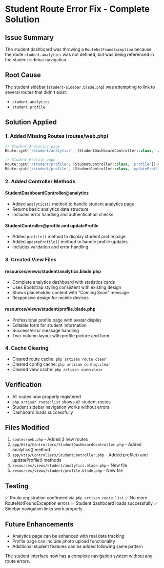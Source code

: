 # Student Route Error Fix - Complete Solution

## Issue Summary
The student dashboard was throwing a `RouteNotFoundException` because the route `student.analytics` was not defined, but was being referenced in the student sidebar navigation.

## Root Cause
The student sidebar (`student-sidebar.blade.php`) was attempting to link to several routes that didn't exist:
- `student.analytics` 
- `student.profile`

## Solution Applied

### 1. Added Missing Routes (routes/web.php)
```php
// Student Analytics page
Route::get('/student/analytics', [StudentDashboardController::class, 'analytics'])->name('student.analytics');

// Student Profile page  
Route::get('/student/profile', [StudentController::class, 'profile'])->name('student.profile');
Route::put('/student/profile', [StudentController::class, 'updateProfile'])->name('student.profile.update');
```

### 2. Added Controller Methods

#### StudentDashboardController@analytics
- Added `analytics()` method to handle student analytics page
- Returns basic analytics data structure
- Includes error handling and authentication checks

#### StudentController@profile and updateProfile
- Added `profile()` method to display student profile page
- Added `updateProfile()` method to handle profile updates
- Includes validation and error handling

### 3. Created View Files

#### resources/views/student/analytics.blade.php
- Complete analytics dashboard with statistics cards
- Uses Bootstrap styling consistent with existing design
- Shows placeholder content with "Coming Soon" message
- Responsive design for mobile devices

#### resources/views/student/profile.blade.php  
- Professional profile page with avatar display
- Editable form for student information
- Success/error message handling
- Two-column layout with profile picture and form

### 4. Cache Clearing
- Cleared route cache: `php artisan route:clear`
- Cleared config cache: `php artisan config:clear`  
- Cleared view cache: `php artisan view:clear`

## Verification
- All routes now properly registered
- `php artisan route:list` shows all student routes
- Student sidebar navigation works without errors
- Dashboard loads successfully

## Files Modified
1. `routes/web.php` - Added 3 new routes
2. `app/Http/Controllers/StudentDashboardController.php` - Added analytics() method
3. `app/Http/Controllers/StudentController.php` - Added profile() and updateProfile() methods
4. `resources/views/student/analytics.blade.php` - New file
5. `resources/views/student/profile.blade.php` - New file

## Testing
✅ Route registration confirmed via `php artisan route:list`
✅ No more RouteNotFoundException errors
✅ Student dashboard loads successfully
✅ Sidebar navigation links work properly

## Future Enhancements
- Analytics page can be enhanced with real data tracking
- Profile page can include photo upload functionality
- Additional student features can be added following same pattern

The student interface now has a complete navigation system without any route errors.
